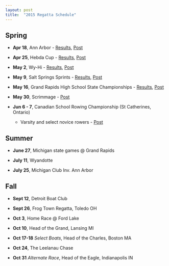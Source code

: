 ```yaml
---
layout: post
title:  "2015 Regatta Schedule"
---
```


Spring
------

-   **Apr 18**, Ann Arbor -
    [Results](https://docs.google.com/spreadsheets/d/11GS0M-BJpz4nOtYQWp12cJ2dFjyH0Pted8KJufuPyBw/edit#gid=1),
    [Post](http://salinerowing.org/2015/04/20/photos-first-regatta-spring-2015/)

-   **Apr 25**, Hebda Cup -
    [Results](http://salinerowing.org/assets/forms/2015-hebda-cup-results.pdf),
    [Post](http://salinerowing.org/2015/05/01/hebda-cup-highlights/)

-   **May 2**, Wy-Hi -
    [Results](http://wyandotteboatclub.com/home/2015/04/23/hebda-cup-heat-sheet/),
    [Post](http://salinerowing.org/2015/05/07/wy-hi-pictures/)

-   **May 9**, Salt Springs Sprints -
    [Results](https://docs.google.com/spreadsheets/d/1sPfrl-BZZAwGDOhFW4Cqzq0HjrOSvvoy276ygZuo_ZI/edit?usp=sharing),
    [Post](http://salinerowing.org/2015/05/11/salt-springs-sprints-press/)

-   **May 16**, Grand Rapids High School State Championships -
    [Results](http://salinerowing.org/assets/forms/2015-championship-regatta-all-results-grouped-by-event.pdf),
    [Post](http://salinerowing.org/2015/05/17/scholastic-rowing-association-of-michigan-championship-regatta/)

-   **May 30**, Scrimmage -
    [Post](http://salinerowing.org/2015/05/31/scrimmage-at-ford-lake/)

-   **Jun 6 - 7**, Canadian School Rowing Championship (St Catherines, Ontario)
    -   Varsity and select novice rowers -
        [Post](http://salinerowing.org/2015/06/08/2015-canadian-secondary-schools-championships/)

Summer
------

-   **June 27**, Michigan state games @ Grand Rapids

-   **July 11**, Wyandotte

-   **July 25**, Michigan Club Inv. Ann Arbor

Fall
----

-   **Sept 12**, Detroit Boat Club

-   **Sept 26**, Frog Town Regatta, Toledo OH

-   **Oct 3**, Home Race @ Ford Lake

-   **Oct 10**, Head of the Grand, Lansing MI

-   **Oct 17-18** *Select Boats*, Head of the Charles, Boston MA

-   **Oct 24**, The Leelanau Chase

-   **Oct 31** *Alternate Race*, Head of the Eagle, Indianapolis IN


